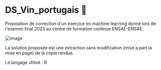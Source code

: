 # DS_Vin_portugais :wine_glass:

Proposition de correction d'un exercice en machine learning donné lors de l'examen final 2023 au centre de formation continue ENSAE-ENSAE.

![image](https://github.com/Bendrox/DS_Vin_portugais/assets/145064474/c0ccaf34-3b35-464f-bd47-c320a216f385)


La solution proposée est une extraction sans modification (mise a part la mise en page) de la copie rendue.

Le langage utilisé : R
